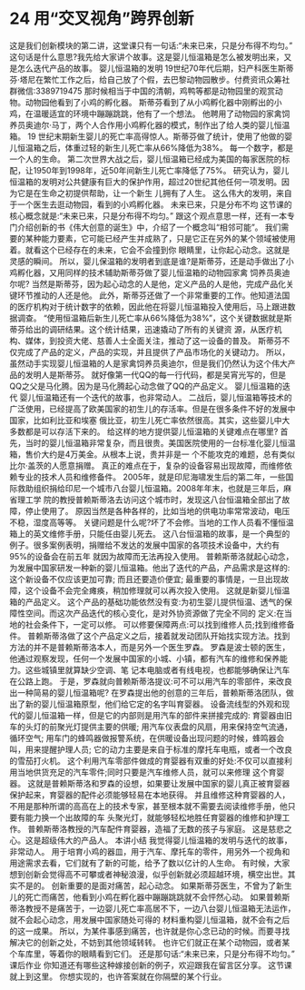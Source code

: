 # 24 用“交叉视角”跨界创新

这是我们创新模块的第二讲，这堂课只有一句话:“未来已来，只是分布得不均匀。” 这句话是什么意思?我先给大家讲个故事。这是婴儿恒温箱是怎么被发明出来，又是怎么迭代产品的故事。
婴儿恒温箱的发明 19世纪70年代后期，妇产科医生斯蒂芬·塔尼在繁忙工作之后，给自己放了个假，去巴黎动物园散步。付费资讯众筹社群微信:3389719475 那时候相当于中国的清朝，鸡鸭等都是动物园里的观赏动物。动物园他看到了小鸡的孵化器。 斯蒂芬看到了从小鸡孵化器中刚孵出的小鸡，在温暖适宜的环境中蹦蹦跳跳，他有了一个想法。 他聘用了动物园的家禽饲养员奥迪尔·马丁，两个人合作用小鸡孵化器的模式，制作出了给人类的婴儿恒温箱。
19 世纪末期新生婴儿的死亡率高得惊人。斯蒂芬做了统计，使用了他做的婴儿恒温箱之后，体重过轻的新生儿死亡率从66%降低为38%。 每一个数字，都是一个人的生命。 第二次世界大战之后，婴儿恒温箱已经成为美国的每家医院的标配，让1950年到1998年，近50年间新生儿死亡率降低了75%。 研究认为，婴儿恒温箱的发明对公共健康有巨大的保护作用，超过20世纪其他任何一项发明。因为它是在生命之初提供帮助，让一个新生 儿拥有了人生。
这么伟大的发明，来自于一个医生去逛动物园，看到的小鸡孵化器。
未来已来，只是分布不均
这节课的核心概念就是:“未来已来，只是分布得不均匀。” 跟这个观点意思一样，还有一本专门介绍创新的书《伟大创意的诞生》中，介绍了一个概念叫“相邻可能”。 我们需要的某种能力要素，它可能已经产生并成熟了，只是它正在另外的某个领域被使用着。就看这个已经存在的未来，它会不会撞到你 眼睛里，让你起心动念。这就是灵感的瞬间。 所以，婴儿保温箱的发明者到底是谁?是斯蒂芬，还是动手做出了小鸡孵化器，又用同样的技术辅助斯蒂芬做了婴儿恒温箱的动物园家禽 饲养员奥迪尔呢?
当然是斯蒂芬，因为起心动念的人是他，定义产品的人是他，完成产品化关键环节推动的人还是他。 此外，斯蒂芬还做了一个非常重要的工作。他知道法国的医疗机构对于统计数字的依赖，因此他在将婴儿恒温箱投入使用后，马上跟进数 据调查。 “使用恒温箱后新生儿死亡率从66%降低为38%”，这个关键数据就是斯蒂芬给出的调研结果。这个统计结果，迅速撬动了所有的关键资 源，从医疗机构、媒体，到投资大佬、慈善人士全面关注，推动了这一设备的普及。 斯蒂芬不仅完成了产品的定义，产品的实现，并且提供了产品市场化的关键动力。 所以，虽然动手实现婴儿恒温箱的人是家禽饲养员奥迪尔，但是我们仍然认为这个伟大产品的发明人是斯蒂芬。 就好像第一代QQ的每一行代码，都是吴宵光写的，但是QQ之父是马化腾。因为是马化腾起心动念做了QQ的产品定义。
婴儿恒温箱的迭代
婴儿恒温箱还有一个迭代的故事，也非常动人。 二战后，婴儿恒温箱等技术的广泛使用，已经提高了欧美国家的初生儿的存活率。但是在很多条件不好的发展中国家，比如利比亚和埃塞 俄比亚，初生儿死亡率依然很高。其实，这些婴儿中大多数都是可以存活下来的。
给这样的地方提供婴儿恒温箱的关键难点在哪里? 首先，当时的婴儿恒温箱非常复杂，而且很贵。美国医院使用的一台标准化婴儿恒温箱，售价大约是4万美金。从根本上说，贵并非是一 个不能攻克的难题，总有类似比尔·盖茨的人愿意捐赠。 真正的难点在于，复杂的设备容易出现故障，而维修依赖专业的技术人员和维修备件。 2005年，就是印尼海啸发生后的第二年，一些国际救助组织捐给印尼一个城市八台婴儿恒温箱。2008年年末，也就是三年后，麻省理工学 院的教授普赖斯蒂洛去访问这个城市时，发现这八台恒温箱全部出了故障，停止使用了。 原因当然是各种各样的，比如当地的供电功率常常波动，电压不稳，湿度高等等。 关键问题是什么呢?坏了不会修。当地的工作人员看不懂恒温箱上的英文维修手册，只能任由婴儿死去。 这八台恒温箱的故事，是一个典型的例子。很多案例表明，捐赠给不发达的发展中国家的各项技术设备中，大约有95%的设备会在前五年 就因为故障而无法再投入使用。 普赖斯蒂洛就起心动念，为发展中国家研发一种新的婴儿恒温箱。他出了迭代的产品，产品需求是这样的:
这个新设备不仅应该更加可靠;
而且还要造价便宜;
最重要的事情是，一旦出现故障，这个设备不会完全瘫痪，稍加修理就可以再次投入使用。
这就是新婴儿恒温箱的产品定义。 这个产品的基础功能依然没有变:为初生婴儿提供恒温、透气的保障性空间。而这次产品迭代的核心变化，是对外协资源做了完全不同的 定义:在当地的社会条件下，一定可以修。
可以修要保障两点:可以找到维修人员;找到维修备件。 普赖斯蒂洛做了这个产品定义之后，接着就发动团队开始找实现方法。找到方法的并不是普赖斯蒂洛本人，而是另外一个医生罗森。 罗森是波士顿的医生，他通过观察发现，任何一个发展中国家的小城、小镇，都有汽车的维修和保养能力。这些城镇里就算缺少空调、笔 记本电脑或者有线电视，也都能够确保让汽车在公路上跑。 于是，罗森就向普赖斯蒂洛提议:可不可以用汽车的零部件，来改良出一种简易的婴儿恒温箱呢? 在罗森提出他的创意的三年后，普赖斯蒂洛团队，做出了新的婴儿恒温箱原型，他们给它定的名字叫育婴器。 设备流线型的外观和现代的婴儿恒温箱一样，但是它的内部则是用汽车的部件来拼接完成的: 育婴器由旧车的头灯的前聚光灯提供主要的供暖;
用汽车仪表盘的风扇，用来保持空气流通，循环空气; 用车门的蜂鸣器做报警系统，在供暖设备出现问题的时候，蜂鸣器会叫，用来提醒护理人员; 它的动力主要是来自于标准的摩托车电瓶，或者一个改良的雪茄打火机。 这个利用汽车零部件做成的育婴器有双重的好处:不仅可以直接利用当地供货充足的汽车零件;同时只要是汽车维修人员，就可以来修理 这个育婴器。 这就是普赖斯蒂洛和罗森的设想，如果要让发展中国家的婴儿真正被育婴器保护起来，育婴器的配件必须能够轻易在本地获得。 并且维修这种育婴器的人，不用是那种所谓的高高在上的技术专家，甚至根本就不需要去阅读维修手册，他只要有能力换一个出故障的车 头聚光灯，就能够轻松地胜任育婴器的维修和护理工作。
普赖斯蒂洛教授的汽车配件育婴器，造福了无数的孩子与家庭。
这是慈悲之心。这是超级伟大的产品人。
本讲小结
我觉得婴儿恒温箱的发明与迭代的故事，非常动人。 用于培育小鸡的器皿，用于汽车、摩托车的零件，用另外一个视角和用途需求去看，它们就有了新的可能，给予了数以亿计的人生命。 有时候，大家想到创新会觉得高不可攀或者神秘浪漫，似乎创新就必须超越环境，横空出世。其实不是的。 创新重要的是面对痛苦，起心动念。
如果斯蒂芬医生，不曾为了新生儿的死亡而痛苦，他看到小鸡在孵化器中蹦蹦跳跳就不会怦然心动。 如果普赖斯蒂洛教授不是痛苦于，一边婴儿死亡率高居不下，一边八台婴儿恒温箱无法运作，就不会起心动念，用发展中国家随处可得的 材料重构婴儿恒温箱，就不会有之后的这一成果。 所以，为某件事感到痛苦，也许就是你心念已动的时候。而要寻找解决它的创新之处，不妨到其他领域转转。 也许它们就正在某个动物园，或者某个车库里，等着你的眼睛看到它们。
还是那句话:“未来已来，只是分布得不均匀。”
课后作业
你知道还有哪些这种嫁接创新的例子，欢迎跟我在留言区分享。
这节课就上到这里。
你想实现的，也许答案就在你隔壁的某个行业。